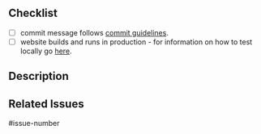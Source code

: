 <!--
Please read the [Code of Conduct](https://github.com/appsody/docs/blob/master/CODE_OF_CONDUCT.md) and the [Contributing Guidelines](https://github.com/appsody/docs/blob/master/CONTRIBUTING.md) before opening a pull request.
-->

## Checklist
<!-- For completed items, change [ ] to [x]. -->

- [ ] commit message follows [commit guidelines](https://github.com/appsody/docs/blob/master/CONTRIBUTING.md#commit-message-guidelines).
- [ ] website builds and runs in production - for information on how to test locally go [here](../DEVELOPMENT.md).

## Description
<!-- Write a brief description of the changes introduced by this PR -->

## Related Issues
<!--
  Link to the issue that is fixed by this PR (if there is one)
  e.g. Fixes #32, Related to #54, etc.
-->
#issue-number